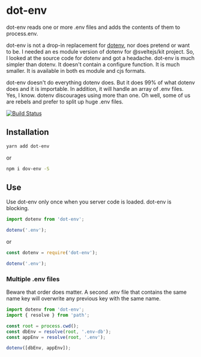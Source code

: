 # dot-env

dot-env reads one or more .env files and adds the contents of them to process.env.

dot-env is not a drop-in replacement for [dotenv](https://github.com/motdotla/dotenv), nor does pretend or want to be. I needed an es module version of dotenv for @sveltejs/kit project. So, I looked at the source code for dotenv and got a headache. dot-env is much simpler than dotenv. It doesn't contain a configure function. It is much smaller. It is available in both es module and cjs formats.

dot-env doesn't do everything dotenv does. But it does 99% of what dotenv does and it is importable. In addition, it will handle an array of .env files. Yes, I know. dotenv discourages using more than one. Oh well, some of us are rebels and 
prefer to split up huge .env files.

[![Build Status](https://travis-ci.com/robhicks/dot-env.svg?branch=master)](https://travis-ci.com/robhicks/dot-env)

## Installation

```sh 
yarn add dot-env
```
or
```sh 
npm i dov-env -S
```

## Use

Use dot-env only once when you server code is loaded. dot-env is blocking. 

```JavaScript 
import dotenv from 'dot-env';

dotenv('.env');
```
or
```JavaScript 
const dotenv = require('dot-env');

dotenv('.env');
```

### Multiple .env files

Beware that order does matter. A second .env file that contains the same name key will overwrite any previous key with the same name. 

```JavaScript 
import dotenv from 'dot-env';
import { resolve } from 'path';

const root = process.cwd();
const dbEnv = resolve(root, '.env-db');
const appEnv = resolve(root, '.env');

dotenv([dbEnv, appEnv]);
```

